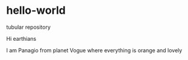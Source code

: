 # hello-world
tubular repository 

Hi earthians

I am Panagio from planet Vogue where everything is orange and lovely
